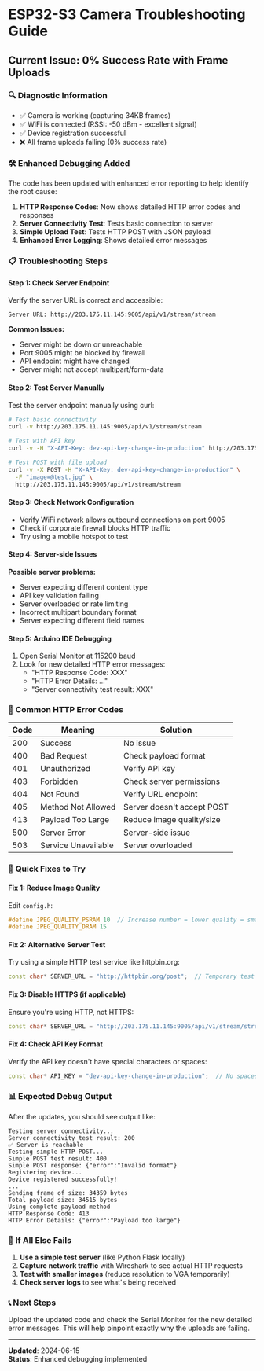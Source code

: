 # ESP32-S3 Camera Troubleshooting Guide

## Current Issue: 0% Success Rate with Frame Uploads

### 🔍 **Diagnostic Information**
- ✅ Camera is working (capturing 34KB frames)
- ✅ WiFi is connected (RSSI: -50 dBm - excellent signal)
- ✅ Device registration successful
- ❌ All frame uploads failing (0% success rate)

### 🛠️ **Enhanced Debugging Added**

The code has been updated with enhanced error reporting to help identify the root cause:

1. **HTTP Response Codes**: Now shows detailed HTTP error codes and responses
2. **Server Connectivity Test**: Tests basic connection to server
3. **Simple Upload Test**: Tests HTTP POST with JSON payload
4. **Enhanced Error Logging**: Shows detailed error messages

### 📋 **Troubleshooting Steps**

#### Step 1: Check Server Endpoint
Verify the server URL is correct and accessible:
```
Server URL: http://203.175.11.145:9005/api/v1/stream/stream
```

**Common Issues:**
- Server might be down or unreachable
- Port 9005 might be blocked by firewall
- API endpoint might have changed
- Server might not accept multipart/form-data

#### Step 2: Test Server Manually
Test the server endpoint manually using curl:

```bash
# Test basic connectivity
curl -v http://203.175.11.145:9005/api/v1/stream/stream

# Test with API key
curl -v -H "X-API-Key: dev-api-key-change-in-production" http://203.175.11.145:9005/api/v1/stream/stream

# Test POST with file upload
curl -v -X POST -H "X-API-Key: dev-api-key-change-in-production" \
  -F "image=@test.jpg" \
  http://203.175.11.145:9005/api/v1/stream/stream
```

#### Step 3: Check Network Configuration
- Verify WiFi network allows outbound connections on port 9005
- Check if corporate firewall blocks HTTP traffic
- Try using a mobile hotspot to test

#### Step 4: Server-side Issues
**Possible server problems:**
- Server expecting different content type
- API key validation failing
- Server overloaded or rate limiting
- Incorrect multipart boundary format
- Server expecting different field names

#### Step 5: Arduino IDE Debugging
1. Open Serial Monitor at 115200 baud
2. Look for new detailed HTTP error messages:
   - "HTTP Response Code: XXX"
   - "HTTP Error Details: ..."
   - "Server connectivity test result: XXX"

### 🔧 **Common HTTP Error Codes**

| Code | Meaning | Solution |
|------|---------|----------|
| 200 | Success | No issue |
| 400 | Bad Request | Check payload format |
| 401 | Unauthorized | Verify API key |
| 403 | Forbidden | Check server permissions |
| 404 | Not Found | Verify URL endpoint |
| 405 | Method Not Allowed | Server doesn't accept POST |
| 413 | Payload Too Large | Reduce image quality/size |
| 500 | Server Error | Server-side issue |
| 503 | Service Unavailable | Server overloaded |

### 🎯 **Quick Fixes to Try**

#### Fix 1: Reduce Image Quality
Edit `config.h`:
```cpp
#define JPEG_QUALITY_PSRAM 10  // Increase number = lower quality = smaller files
#define JPEG_QUALITY_DRAM 15
```

#### Fix 2: Alternative Server Test
Try using a simple HTTP test service like httpbin.org:
```cpp
const char* SERVER_URL = "http://httpbin.org/post";  // Temporary test
```

#### Fix 3: Disable HTTPS (if applicable)
Ensure you're using HTTP, not HTTPS:
```cpp
const char* SERVER_URL = "http://203.175.11.145:9005/api/v1/stream/stream";  // HTTP not HTTPS
```

#### Fix 4: Check API Key Format
Verify the API key doesn't have special characters or spaces:
```cpp
const char* API_KEY = "dev-api-key-change-in-production";  // No spaces or special chars
```

### 📊 **Expected Debug Output**

After the updates, you should see output like:
```
Testing server connectivity...
Server connectivity test result: 200
✅ Server is reachable
Testing simple HTTP POST...
Simple POST test result: 400
Simple POST response: {"error":"Invalid format"}
Registering device...
Device registered successfully!
...
Sending frame of size: 34359 bytes
Total payload size: 34515 bytes
Using complete payload method
HTTP Response Code: 413
HTTP Error Details: {"error":"Payload too large"}
```

### 🚨 **If All Else Fails**

1. **Use a simple test server** (like Python Flask locally)
2. **Capture network traffic** with Wireshark to see actual HTTP requests
3. **Test with smaller images** (reduce resolution to VGA temporarily)
4. **Check server logs** to see what's being received

### 📞 **Next Steps**

Upload the updated code and check the Serial Monitor for the new detailed error messages. This will help pinpoint exactly why the uploads are failing.

---

**Updated**: 2024-06-15  
**Status**: Enhanced debugging implemented

